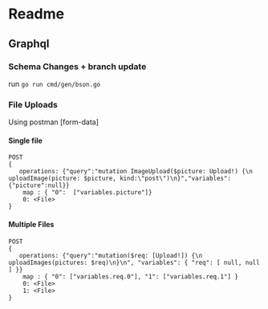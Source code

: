 # Readme

## Graphql
### Schema Changes + branch update
run ```go run cmd/gen/bson.go```

### File Uploads 
Using postman [form-data]


#### Single file
``` 
POST
{ 
   operations: {"query":"mutation ImageUpload($picture: Upload!) {\n  uploadImage(picture: $picture, kind:\"post\")\n}","variables":{"picture":null}}
    map : { "0":  ["variables.picture"]}
    0: <File>
}
``` 
#### Multiple Files
``` 
POST
{ 
   operations: {"query":"mutation($req: [Upload!]) {\n  uploadImages(pictures: $req)\n}\n", "variables": { "req": [ null, null ] }}
    map : { "0": ["variables.req.0"], "1": ["variables.req.1"] }
    0: <File>
    1: <File>
}
``` 

